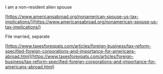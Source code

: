 I am a non-resident alien spouse

[https://www.americansabroad.org/nonamerican-spouse-us-tax-implications/](https://www.americansabroad.org/nonamerican-spouse-us-tax-implications/)

File married, separate

[https://www.taxesforexpats.com/articles/foreign-business/tax-reform-specified-foreign-corporations-and-importance-for-americans-abroad.html](https://www.taxesforexpats.com/articles/foreign-business/tax-reform-specified-foreign-corporations-and-importance-for-americans-abroad.html)



